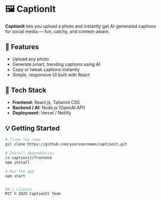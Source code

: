 # 🖼️ CaptionIt

**CaptionIt** lets you upload a photo and instantly get AI-generated captions for social media — fun, catchy, and context-aware.

## 🚀 Features

- Upload any photo
- Generate smart, trending captions using AI
- Copy or tweak captions instantly
- Simple, responsive UI built with React

## 🧠 Tech Stack

- **Frontend:** React.js, Tailwind CSS
- **Backend / AI:** Node.js (OpenAI API)
- **Deployment:** Vercel / Netlify

## 💡 Getting Started

```bash
# Clone the repo
git clone https://github.com/yourusername/captionit.git

# Install dependencies
cd captionit/frontend
npm install

# Run the app
npm start


## 🧾 License
MIT © 2025 CaptionIt Team
```
